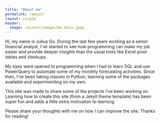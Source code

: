 ```yaml
---
title: "About me"
permalink: /about/
layout: single
header:
  image: /assets/images/bw_dojo.jpeg
---
```


Hi, my name is Julius Go. During the last few years working as a senior financial analyst, I've started to see how programming can make my job easier and provide deeper insights than the usual tools like Excel pivot tables and vlookups.

My eyes were opened to programming when I had to learn SQL and use PowerQuery to automate some of my monthly forecasting activities. Since then, I've been taking classes in Python, learning some of the packages available and experimenting on my own.

This site was made to share some of the projects I've been working on. Learning how to create this site (from a Jekyll theme template) has been super fun and adds a little extra motivation to learning.

Please share your thoughts with me on how I can improve the site. Thanks for reading!